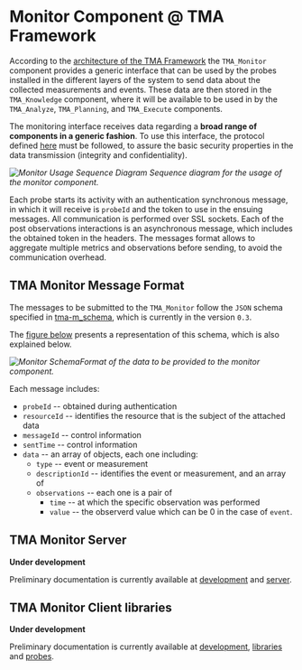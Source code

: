 # Monitor Component @ TMA Framework

According to the [architecture of the TMA Framework](https://github.com/eubr-atmosphere/tma-framework/blob/master/architecture/diagrams/TMA-Platform_Architecture.jpg)
the `TMA_Monitor` component provides a generic interface that can be used by the probes installed in the different layers of the system to send data about the collected measurements and events. 
These data are then stored in the `TMA_Knowledge` component, where it will be available to be used in by the `TMA_Analyze`, `TMA_Planning`, and `TMA_Execute` components.


The monitoring interface receives data regarding a **broad range of components in a generic fashion**.
To use this interface, the protocol defined [here](https://github.com/eubr-atmosphere/tma-framework/blob/master/architecture/diagrams/TMA-M/TMA-M_sequence.jpg) must be followed, to assure the basic security properties in the data transmission (integrity and confidentiality). 

*![Monitor Usage Sequence Diagram](https://github.com/eubr-atmosphere/tma-framework/blob/master/architecture/diagrams/TMA-M/TMA-M_sequence.jpg) Sequence diagram for the usage of the monitor component.*

Each probe starts its activity with an authentication synchronous message, in which it will receive is `probeId` and the token to use in the ensuing messages. 
All communication is performed over SSL sockets.
Each of the post observations interactions is an asynchronous message, which includes the obtained token in the headers. 
The messages format allows to aggregate multiple metrics and observations before sending, to avoid the communication overhead.


## TMA Monitor Message Format
The messages to be submitted to the `TMA_Monitor` follow the `JSON` schema specified in [tma-m_schema](interface/atmosphere_tma-m_schema.json), which is currently in the version `0.3`.

The [figure below](interface/atmosphere_tma-m_schema.png)  presents a representation of this schema, which is also explained below. 

*![Monitor Schema](interface/atmosphere_tma-m_schema.png)Format of the data to be provided to the monitor component.*

Each message includes:

* `probeId` -- obtained during authentication
* `resourceId` -- identifies the resource that is the subject of the attached data
* `messageId` -- control information 
* `sentTime` -- control information 
* `data` -- an array of objects, each one including: 
	* `type` -- event or measurement
	* `descriptionId` -- identifies the event or measurement, and an array of 
	* `observations` -- each one is a pair of 
		* `time` -- at which the specific observation was performed
		* `value` -- the observerd value which can be 0 in the case of `event`.



## TMA Monitor Server

**Under development**

Preliminary documentation is currently available at [development](development) and [server](development/server).




## TMA Monitor Client libraries

**Under development**

Preliminary documentation is currently available at [development](development), [libraries](development/libraries) and [probes](development/probes).






